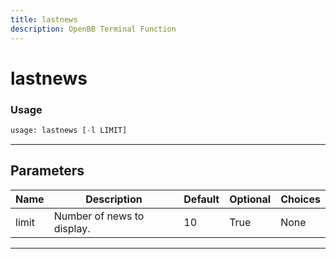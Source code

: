 ```yaml
---
title: lastnews
description: OpenBB Terminal Function
---
```


# lastnews


### Usage 
```python
usage: lastnews [-l LIMIT]
```
---
## Parameters
| Name | Description | Default | Optional | Choices |
| ---- | ----------- | ------- | -------- | ------- |
| limit | Number of news to display. | 10 | True | None |
---
